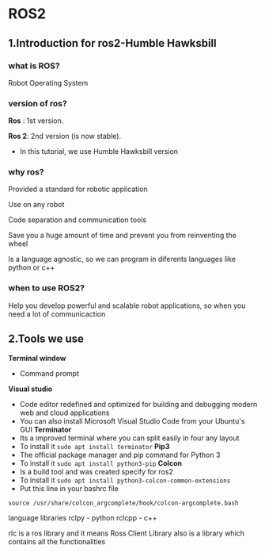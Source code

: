 # ROS2
## 1.Introduction for ros2-Humble Hawksbill

### what is ROS? 
Robot Operating System 

### version of ros?
**Ros** : 1st version. 

**Ros 2**: 2nd version (is now stable).
 - In this tutorial, we use Humble Hawksbill version

### why ros?
Provided a standard for robotic application 

Use on any robot

Code separation and communication tools 

Save you a huge amount of time and prevent you from reinventing the wheel 

Is a language agnostic, so we can program in diferents languages like python or c++

### when to use ROS2?

Help you develop powerful and scalable robot applications, so when you need a lot of communicaction 

## 2.Tools we use 

**Terminal window**
 - Command prompt

**Visual studio**
- Code editor redefined and optimized for building and debugging modern web and cloud applications
- You can also install Microsoft Visual Studio Code from your Ubuntu's GUI
**Terminator**
- Its a improved terminal where you can split easily in four any layout
- To install it `sudo apt install terminator`
**Pip3**
- The official package manager and pip command for Python 3
- To install it `sudo apt install python3-pip`
**Colcon**
- Is a build tool and was created specify for ros2 
- To install it `sudo apt install python3-colcon-common-extensions`
- Put this line in your bashrc file

```
source /usr/share/colcon_argcomplete/hook/colcon-argcomplete.bash
```


language libraries 
rclpy - python
rclcpp - c++

rlc is a ros library and it means Ross Client Library also is a  library which contains all the functionalities 

